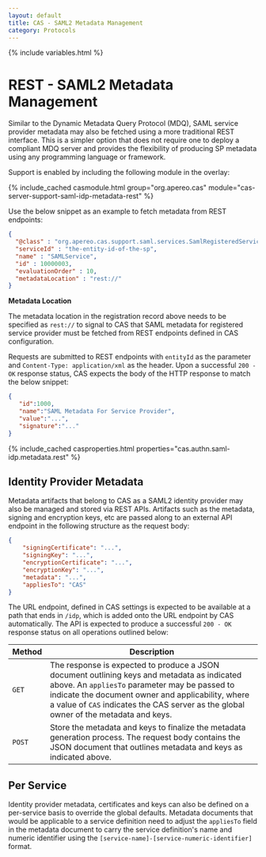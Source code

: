 ```yaml
---
layout: default
title: CAS - SAML2 Metadata Management
category: Protocols
---
```


{% include variables.html %}

# REST - SAML2 Metadata Management

Similar to the Dynamic Metadata Query Protocol (MDQ), SAML service provider metadata may also be fetched using a more traditional REST
interface. This is a simpler option that does not require one to deploy a compliant MDQ server and provides the
flexibility of producing SP metadata using any programming language or framework.

Support is enabled by including the following module in the overlay:

{% include_cached casmodule.html group="org.apereo.cas" module="cas-server-support-saml-idp-metadata-rest" %}

Use the below snippet as an example to fetch metadata from REST endpoints:

```json
{
  "@class" : "org.apereo.cas.support.saml.services.SamlRegisteredService",
  "serviceId" : "the-entity-id-of-the-sp",
  "name" : "SAMLService",
  "id" : 10000003,
  "evaluationOrder" : 10,
  "metadataLocation" : "rest://"
}
```

<div class="alert alert-info"><strong>Metadata Location</strong><p>
The metadata location in the registration record above needs to be specified as <code>rest://</code> to signal to 
CAS that SAML metadata for registered service provider must be fetched from REST endpoints defined in CAS configuration.
</p></div>

Requests are submitted to REST endpoints with `entityId` as the parameter and `Content-Type: application/xml` as the header. Upon
a successful `200 - OK` response status, CAS expects the body of the HTTP response to match the below snippet:

```json
{  
   "id":1000,
   "name":"SAML Metadata For Service Provider",
   "value":"...",
   "signature":"..."
}
```

{% include_cached casproperties.html properties="cas.authn.saml-idp.metadata.rest" %}

## Identity Provider Metadata

Metadata artifacts that belong to CAS as a SAML2 identity provider
may also be managed and stored via REST APIs. Artifacts such as the metadata, signing and
encryption keys, etc are passed along to an external API
endpoint in the following structure as the request body:

```json
{
    "signingCertificate": "...",
    "signingKey": "...",
    "encryptionCertificate": "...",
    "encryptionKey": "...",
    "metadata": "...",
    "appliesTo": "CAS"
}
```

The URL endpoint, defined in CAS settings is expected to be available at a path that ends in `/idp`, which is added onto the URL endpoint by CAS automatically.
The API is expected to produce a successful `200 - OK` response status on all operations outlined below:

| Method | Description                                                                                                                                                                                                                                                                                |
|--------|--------------------------------------------------------------------------------------------------------------------------------------------------------------------------------------------------------------------------------------------------------------------------------------------|
| `GET`  | The response is expected to produce a JSON document outlining keys and metadata as indicated above. An `appliesTo` parameter may be passed to indicate the document owner and applicability, where a value of `CAS` indicates the CAS server as the global owner of the metadata and keys. |
| `POST` | Store the metadata and keys to finalize the metadata generation process. The request body contains the JSON document that outlines metadata and keys as indicated above.                                                                                                                   |

## Per Service

Identity provider metadata, certificates and keys can also be defined on a per-service basis to override the global defaults.
Metadata documents that would be applicable to a service definition need to adjust the `appliesTo` field in the metadata
document to carry the service definition's name and numeric identifier using the `[service-name]-[service-numeric-identifier]` format.
